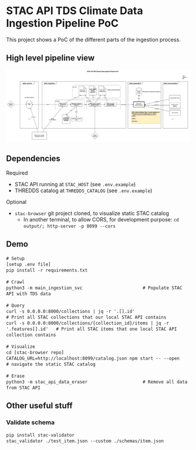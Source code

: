 # STAC API TDS Climate Data Ingestion Pipeline PoC

This project shows a PoC of the different parts of the ingestion process.

## High level pipeline view

![pipeline view](assets/hl_arch.png "Pipeline")


## Dependencies

Required
- STAC API running at `STAC_HOST` (see `.env.example`)
- THREDDS catalog at `THREDDS_CATALOG` (see `.env.example`)

Optional
- `stac-browser` git project cloned, to visualize static STAC catalog
    - In another terminal, to allow CORS, for development purpose:
        `cd output/; http-server -p 8099 --cors`
 

## Demo

```
# Setup
[setup .env file]
pip install -r requirements.txt

# Crawl
python3 -m main_ingestion_svc                       # Populate STAC API with TDS data

# Query
curl -s 0.0.0.0:8000/collections | jq -r '.[].id'                                 # Print all STAC collections that our local STAC API contains
curl -s 0.0.0.0:8000/collections/{collection_id}/items | jq -r '.features[].id'   # Print all STAC items that one local STAC API collection contains

# Visualize
cd [stac-browser repo]
CATALOG_URL=http://localhost:8099/catalog.json npm start -- --open      # navigate the static STAC catalog 

# Erase
python3 -m stac_api_data_eraser                     # Remove all data from STAC API
```


## Other useful stuff


### Validate schema

```
pip install stac-validator
stac_validator ./test_item.json --custom ./schemas/item.json 
```
